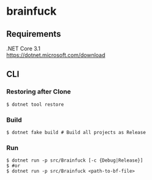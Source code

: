 # brainfuck

## Requirements
.NET Core 3.1  
https://dotnet.microsoft.com/download  

## CLI

### Restoring after Clone
```shell
$ dotnet tool restore
```

### Build
```shell
$ dotnet fake build # Build all projects as Release
```

### Run
```shell
$ dotnet run -p src/Brainfuck [-c {Debug|Release}]
$ #or
$ dotnet run -p src/Brainfuck <path-to-bf-file>
```
